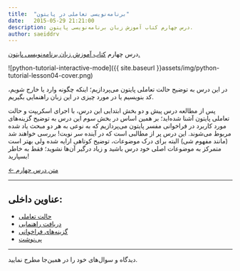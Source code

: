 ```yaml
---
title:  "برنامه‌نویسی تعاملی در پایتون"
date:   2015-05-29 21:21:00
description: درس چهارم کتاب آموزش زبان برنامه‌نویسی پایتون.
author: saeiddrv
---
```


درس چهارم [کتاب آموزش زبان برنامه‌نویسی پایتون.](http://coderz.ir/python)

![python-tutorial-interactive-mode]({{ site.baseurl }}assets/img/python-tutorial-lesson04-cover.png)

در این درس به توضیح حالت تعاملی پایتون می‌پردازیم؛ اینکه چگونه وارد یا خارج شویم، کد بنویسیم یا در مورد چیزی در این زبان راهنمایی بگیریم.

پس از مطالعه درس پیش و دو بخش ابتدایی این درس، با اجرای اسکریپت و حالت تعاملی پایتون آشنا شده‌اید؛ بر همین اساس در بخش سوم این درس به توضیح گزینه‌های مورد کاربرد در فراخوانی مفسر پایتون می‌پردازیم که به نوعی به هر دو مبحث یاد شده مربوط می‌شوند. این درس پر از مطالبی است که در آینده سر نوبت! بررسی خواهند شد (مانند مفهوم شی) البته برای درک موضوعات، توضیح کوتاهی ارایه شده ولی بهتر است متمرکز به موضوعات اصلی خود درس باشید و زیاد درگیر آن‌ها نشوید؛ فقط به خاطر بسپارید!


[← متن درس چهارم](http://python.coderz.ir/lessons/l04.html)

---
عناوین داخلی:
---
* [حالت تعاملی](http://python.coderz.ir/lessons/l04.html#id2)
* [دریافت راهنمایی](http://python.coderz.ir/lessons/l04.html#id7)
* [گزینه‌های فراخوانی](http://python.coderz.ir/lessons/l04.html#id8)
* [پی‌نوشت](http://python.coderz.ir/lessons/l04.html#id12)

---

دیدگاه و سوال‌های خود را در همین‌جا مطرح نمایید.
